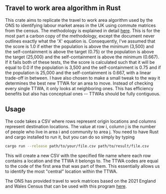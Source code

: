 ## Travel to work area algorithm in Rust

This crate aims to replicate the travel to work area algorithm used by the ONS to identifying labour market areas in the UK using commute matrices from the census.
The methodology is explained in detail [here](https://www.ncl.ac.uk/media/wwwnclacuk/curds/files/TTWA%20report.pdf).
This is for the most part a carbon copy of the methodology, except the document never outlines exactly what the 'X' equation is.
Consequently, I've assumed that the score is 1.0 if either the population is above the minimum (3,500) and the self-containment is above the target (0.75) or the population is above the target (25,000) and the self-containment is above the minimum (0.667).
If it fails both of these tests, the the score is calculated such that it will be equal to 0.0 if the population is 3,500 and the self-containment is 0.75 and if the population is 25,000 and the self-containment is 0.667, with a linear trade-off in between.
I have also chosen to make a small tweak to the way it determines the best new TTWA for an area to move. Instead of checking every single TTWA, it only looks at neighboring ones. This has efficiency benefits but also has conceptual ones -- TTWAs should be fully contiguous.

## Usage

The code takes a CSV where rows represent origin locations and columns represent destination locations. The value at row i, column j is the number of people who live in area i and community to area j.
You need to have Rust and cargo installed to run it, but you can do so simply by typing

```bash
cargo run --release path/to/your/file.csv path/to/result/file.csv
```

This will create a new CSV with the specified file name where each row contains a location and the TTWA it belongs to. The TTWA codes are equal to the code of the first area that was part of them. This essentially allows us to identify the most "central" location within the TTWA.

The ONS has provided travel to work matrices based on the 2021 England and Wales Census that can be used with this program [here](https://www.ons.gov.uk/releases/estimationoftraveltoworkmatricesenglandandwales).
